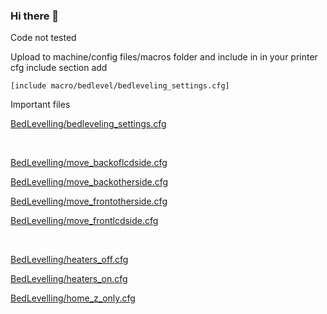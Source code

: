 ### Hi there 👋

Code not tested

Upload to machine/config files/macros folder and include in 
in your printer cfg include section add

    [include macro/bedlevel/bedleveling_settings.cfg]

Important files

[BedLevelling/bedleveling_settings.cfg](https://github.com/klipperBedLevelMacros/klipperBedLevelMacros/blob/main/BedLevelling/bedleveling_settings.cfg)

</br>

[BedLevelling/move_backoflcdside.cfg](https://github.com/klipperBedLevelMacros/klipperBedLevelMacros/blob/main/BedLevelling/move_backoflcdside.cfg)

[BedLevelling/move_backotherside.cfg](https://github.com/klipperBedLevelMacros/klipperBedLevelMacros/blob/main/BedLevelling/move_backotherside.cfg)

[BedLevelling/move_frontotherside.cfg](https://github.com/klipperBedLevelMacros/klipperBedLevelMacros/blob/main/BedLevelling/move_frontotherside.cfg)

[BedLevelling/move_frontlcdside.cfg](https://github.com/klipperBedLevelMacros/klipperBedLevelMacros/blob/main/BedLevelling/move_frontlcdside.cfg)

</br>

[BedLevelling/heaters_off.cfg](https://github.com/klipperBedLevelMacros/klipperBedLevelMacros/blob/main/BedLevelling/heaters_off.cfg)

[BedLevelling/heaters_on.cfg](https://github.com/klipperBedLevelMacros/klipperBedLevelMacros/blob/main/BedLevelling/heaters_on.cfg)

[BedLevelling/home_z_only.cfg](https://github.com/klipperBedLevelMacros/klipperBedLevelMacros/blob/main/BedLevelling/home_z_only.cfg)

